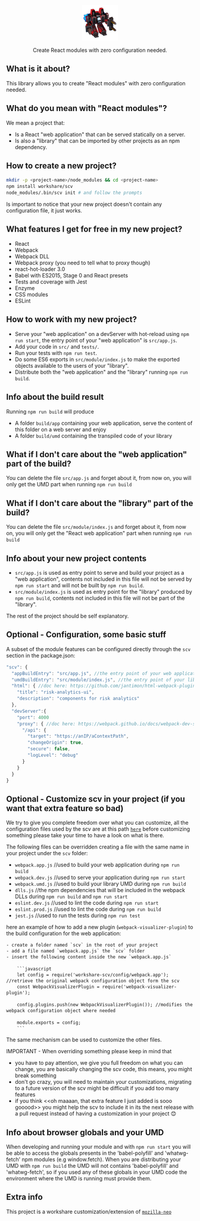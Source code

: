 <p align="center">
  <img src="scv.jpeg" height="96" />
</p>

<p align="center">Create React modules with zero configuration needed.</p>

## What is it about?

This library allows you to create "React modules" with zero configuration needed.

## What do you mean with "React modules"?

We mean a project that:

- Is a React "web application" that can be served statically on a server.
- Is also a "library" that can be imported by other projects as an npm dependency.

## How to create a new project?

```bash
mkdir -p <project-name>/node_modules && cd <project-name>
npm install workshare/scv
node_modules/.bin/scv init # and follow the prompts
```

Is important to notice that your new project doesn't contain any configuration file, it just works.

## What features I get for free in my new project?

- React
- Webpack
- Webpack DLL
- Webpack proxy (you need to tell what to proxy though)
- react-hot-loader 3.0
- Babel with ES2015, Stage 0 and React presets
- Tests and coverage with Jest
- Enzyme
- CSS modules
- ESLint

## How to work with my new project?

- Serve your "web application" on a devServer with hot-reload using `npm run start`, the entry point of your "web application" is `src/app.js`.
- Add your code in `src/` and `tests/`.
- Run your tests with `npm run test`.
- Do some ES6 exports in `src/module/index.js` to make the exported objects available to the users of your "library".
- Distribute both the "web application" and the "library" running `npm run build`.

## Info about the build result

Running `npm run build` will produce

- A folder `build/app` containing your web application, serve the content of this folder on a web server and enjoy
- A folder `build/umd` containing the transpiled code of your library

## What if I don't care about the "web application" part of the build?

You can delete the file `src/app.js` and forget about it, from now on, you will only get the UMD part when running `npm run build`

## What if I don't care about the "library" part of the build?

You can delete the file `src/module/index.js` and forget about it, from now on, you will only get the "React web application" part when running `npm run build`

## Info about your new project contents

- `src/app.js` is used as entry point to serve and build your project as a "web application", contents not included in this file will not be served by `npm run start` and will not be built by `npm run build`.
- `src/module/index.js` is used as entry point for the "library" produced by `npm run build`, contents not included in this file will not be part of the "library".

The rest of the project should be self explanatory.

## Optional - Configuration, some basic stuff

A subset of the module features can be configured directly through the `scv` section in the package.json:

```javascript
"scv": {
  "appBuildEntry": "src/app.js", //the entry point of your web application
  "umdBuildEntry": "src/module/index.js", //the entry point of your library
  "html": { //doc here: https://github.com/jantimon/html-webpack-plugin#configuration
    "title": "risk-analytics-ui",
    "description": "components for risk analytics"
  },
  "devServer":{
    "port": 4000
    "proxy": { //doc here: https://webpack.github.io/docs/webpack-dev-server.html#proxy
      "/api": {
        "target": "https://anIP/aContextPath",
        "changeOrigin": true,
        "secure": false,
        "logLevel": "debug"
      }
    }
  }
}
```

## Optional - Customize scv in your project (if you want that extra feature so bad)

We try to give you complete freedom over what you can customize, all the configuration files used by the scv are at this path [`here`](https://github.com/workshare/scv/tree/master/config) before customizing something please take your time to have a look on what is there.

The following files can be overridden creating a file with the same name in your project under the `scv` folder:

- `webpack.app.js` //used to build your web application during `npm run build`
- `webpack.dev.js` //used to serve your application during `npm run start`
- `webpack.umd.js` //used to build your library UMD during `npm run build`
- `dlls.js` //the npm dependencies that will be included in the webpack DLLs during `npm run build` and `npm run start`
- `eslint.dev.js` //used to lint the code during `npm run start`
- `eslint.prod.js` //used to lint the code during `npm run build`
- `jest.js` //used to run the tests during `npm run test`

here an example of how to add a new plugin (`webpack-visualizer-plugin`) to the build configuration for the web application:

    - create a folder named `scv` in the root of your project
    - add a file named `webpack.app.js` the `scv` folder
    - insert the following content inside the new `webpack.app.js`

        ```javascript
        let config = require('workshare-scv/config/webpack.app'); //retrieve the original webpack configuration object form the scv
        const WebpackVisualizerPlugin = require('webpack-visualizer-plugin');

        config.plugins.push(new WebpackVisualizerPlugin()); //modifies the webpack configuration object where needed

        module.exports = config;
        ```

The same mechanism can be used to customize the other files.

IMPORTANT - When overriding something please keep in mind that

- you have to pay attention, we give you full freedom on what you can change, you are basically changing the scv code, this means, you might break something
- don't go crazy, you will need to maintain your customizations, migrating to a future version of the scv might be difficult if you add too many features
- if you think <<oh maaaan, that extra feature I just added is sooo gooood>> you might help the scv to include it in its the next release with a pull request instead of having a customization in your project 😊

## Info about browser globals and your UMD

When developing and running your module and with `npm run start` you will be able to access the globals presents in the 'babel-polyfill' and 'whatwg-fetch' npm modules (e.g window.fetch).
When you are distributing your UMD with `npm run build` the UMD will not contains 'babel-polyfill' and 'whatwg-fetch', so if you used any of these globals in your UMD code the environment where the UMD is running must provide them.

## Extra info

This project is a workshare customization/extension of [`mozilla-neo`](https://github.com/mozilla/neo/)
